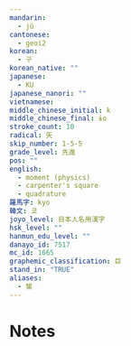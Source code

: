 ```yaml
---
mandarin:
  - jǔ
cantonese:
  - geoi2
korean:
  - 구
korean_native: ""
japanese:
  - KU
japanese_nanori: ""
vietnamese:
middle_chinese_initial: k
middle_chinese_final: ɨo
stroke_count: 10
radical: 矢
skip_number: 1-5-5
grade_level: 先進
pos: ""
english:
  - moment (physics)
  - carpenter's square
  - quadrature
羅馬字: kyo
韓文: 쿄
joyo_level: 日本人名用漢字
hsk_level: ""
hanmun_edu_level: ""
danayo_id: 7517
mc_id: 1665
graphemic_classification: 巨
stand_in: "TRUE"
aliases:
  - 榘
---
```


# Notes
